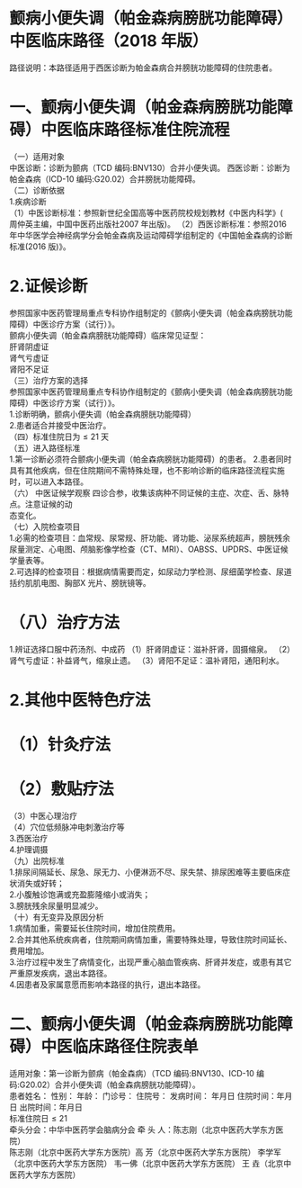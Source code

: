 # 颤病小便失调（帕金森病膀胱功能障碍） 中医临床路径（2018 年版）  
路径说明：本路径适用于西医诊断为帕金森病合并膀胱功能障碍的住院患者。  
# 一、颤病小便失调（帕金森病膀胱功能障碍）中医临床路径标准住院流程  
（一）适用对象  
中医诊断：诊断为颤病（TCD 编码:BNV130）合并小便失调。 西医诊断：诊断为帕金森病（ICD-10 编码:G20.02）合并膀胱功能障碍。  
（二）诊断依据  
1.疾病诊断  
（1）中医诊断标准：参照新世纪全国高等中医药院校规划教材《中医内科学》( 周仲英主编，中国中医药出版社2007 年出版)。 （2）西医诊断标准：参照2016 年中华医学会神经病学分会帕金森病及运动障碍学组制定的《中国帕金森病的诊断标准(2016 版)》。  
# 2.证候诊断  
参照国家中医药管理局重点专科协作组制定的《颤病小便失调（帕金森病膀胱功能障碍）中医诊疗方案（试行）》。  
颤病小便失调（帕金森病膀胱功能障碍）临床常见证型：  
肝肾阴虚证  
肾气亏虚证  
肾阳不足证  
（三）治疗方案的选择  
参照国家中医药管理局重点专科协作组制定的《颤病小便失调（帕金森病膀胱功能障碍）中医诊疗方案（试行）》。  
1.诊断明确，颤病小便失调（帕金森病膀胱功能障碍）  
2.患者适合并接受中医治疗。  
（四）标准住院日为${\leqslant}21$ 天  
（五）进入路径标准  
1.第一诊断必须符合颤病小便失调（帕金森病膀胱功能障碍）的患者。 2.患者同时具有其他疾病，但在住院期间不需特殊处理，也不影响诊断的临床路径流程实施时，可以进入本路径。  
（六） 中医证候学观察 四诊合参，收集该病种不同证候的主症、次症、舌、脉特点。注意证候的动  
态变化。  
（七）入院检查项目  
1.必需的检查项目：血常规、尿常规、肝功能、肾功能、泌尿系统超声，膀胱残余尿量测定、心电图、颅脑影像学检查（CT、MRI）、OABSS、UPDRS、中医证候学量表等。  
2.可选择的检查项目：根据病情需要而定，如尿动力学检测、尿细菌学检查、尿道括约肌肌电图、胸部X 光片、膀胱镜等。  
# （八）治疗方法  
1.辨证选择口服中药汤剂、中成药 （1）肝肾阴虚证：滋补肝肾，固摄缩泉。 （2）肾气亏虚证：补益肾气，缩泉止遗。 （3）肾阳不足证：温补肾阳，通阳利水。  
# 2.其他中医特色疗法  
# （1）针灸疗法  
# （2）敷贴疗法  
（3）中医心理治疗  
（4）穴位低频脉冲电刺激治疗等  
3.西医治疗  
4.护理调摄  
（九）出院标准  
1.排尿间隔延长、尿急、尿无力、小便淋沥不尽、尿失禁、排尿困难等主要临床症状消失或好转；  
2.小腹触诊饱满或充盈膨隆缩小或消失；  
3.膀胱残余尿量明显减少。  
（十）有无变异及原因分析  
1.病情加重，需要延长住院时间，增加住院费用。  
2.合并其他系统疾病者，住院期间病情加重，需要特殊处理，导致住院时间延长、费用增加。  
3.治疗过程中发生了病情变化，出现严重心脑血管疾病、肝肾并发症，或患有其它严重原发疾病，退出本路径。  
4.因患者及家属意愿而影响本路径的执行，退出本路径。  
# 二、颤病小便失调（帕金森病膀胱功能障碍）中医临床路径住院表单  
适用对象：第一诊断为颤病（帕金森病）（TCD 编码:BNV130、ICD-10 编码:G20.02）合并小便失调（帕金森病膀胱功能障碍）。  
患者姓名：   性别：   年龄：   门诊号：    住院号： 发病时间：  年月日    住院时间：年月日     出院时间：年月日  
标准住院日${\leqslant}21$  
牵头分会：中华中医药学会脑病分会 牵 头 人：陈志刚（北京中医药大学东方医院）  
陈志刚（北京中医药大学东方医院）高  芳（北京中医药大学东方医院） 李学军（北京中医药大学东方医院） 韦一佛（北京中医药大学东方医院）  王  垚（北京中医药大学东方医院）  